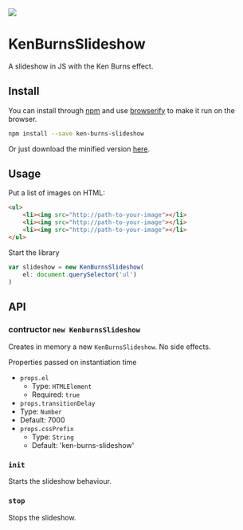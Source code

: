 <img src="http://rawgit.com/caiogondim/ken-burns-slideshow/master/img/logo/logo.svg">

# KenBurnsSlideshow

A slideshow in JS with the Ken Burns effect.

## Install

You can install through [npm](//npmjs.com) and use [browserify](//browserify.org) to make it run on the browser.
```bash
npm install --save ken-burns-slideshow
```

Or just download the minified version
[here](https://raw.githubusercontent.com/caiogondim/ken-burns-slideshow/master/dist/ken-burns-slideshow.global.min.js).

## Usage

Put a list of images on HTML:
```html
<ul>
    <li><img src="http://path-to-your-image"></li>
    <li><img src="http://path-to-your-image"></li>
    <li><img src="http://path-to-your-image"></li>
</ul>
```

Start the library
```javascript
var slideshow = new KenBurnsSlideshow(
    el: document.querySelector('ul')
)
```

## API

### contructor `new KenburnsSlideshow`

Creates in memory a new `KenBurnsSlideshow`. No side effects.

Properties passed on instantiation time

- `props.el`
  - Type: `HTMLElement`
  - Required: `true`
- `props.transitionDelay`
 - Type: `Number`
 - Default: 7000
- `props.cssPrefix`
  - Type: `String`
  - Default: 'ken-burns-slideshow'

### `init`

Starts the slideshow behaviour.

### `stop`

Stops the slideshow.
